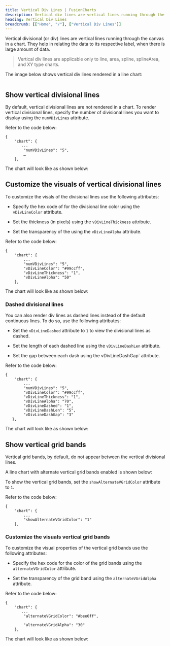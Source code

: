 ```yaml
---
title: Vertical Div Lines | FusionCharts
description: Vertical div lines are vertical lines running through the canvas in a chart. These lines help in relating the data to its respective label
heading: Vertical Div Lines
breadcrumb: [["Home", "/"], ["Vertical Div Lines"]]
---
```


Vertical divisional (or div) lines are vertical lines running through the canvas in a chart. They help in relating the data to its respective label, when there is large amount of data.

> Vertical div lines are applicable only to line, area, spline, splineArea, and XY type charts.

The image below shows vertical div lines rendered in a line chart:

<image>

## Show vertical divisional lines

By default, vertical divisional lines are not rendered in a chart. To render vertical divisional lines, specify the number of divisional lines you want to display using the `numVDivLines` attribute. 

Refer to the code below:

```
{
    "chart": {
       ...
        "numVDivLines": "5",
        …
    },

 ```

The chart will look like as shown below:

<chart>

## Customize the visuals of vertical divisional lines 

To customize the visals of the divisional lines use the following attributes:

* Specify the hex code of for the divisional line color using the `vDivLineColor` attribute.

* Set the thickness (in pixels) using the `vDivLineThickness` attribute.

* Set the transparency of the using the `vDivLineAlpha` attribute.

Refer to the code below:

```
{
    "chart": {
        ...
        "numVDivLines": "5",
        "vDivLineColor": "#99ccff",
        "vDivLineThickness": "1",
        "vDivLineAlpha": "50"    
    },

 ```

The chart will look like as shown below:

<chart>

### Dashed divisional lines

You can also render div lines as dashed lines instead of the default continuous lines. To do so, use the following attributes:

* Set the `vDivLineDashed` attribute to `1` to view the divisional lines as dashed.

* Set the length of each dashed line using the `vDivLineDashLen` attribute.

* Set the gap between each dash using the vDivLineDashGap` attribute.

Refer to the code below:

```
{
    "chart": {
        ...
        "numVDivLines": "5",
        "vDivLineColor": "#99ccff",
        "vDivLineThickness": "1",
        "vDivLineAlpha": "70",
        "vDivLineDashed": "1",
        "vDivLineDashLen": "5",
        "vDivLineDashGap": "3"
   },

 ```

The chart will look like as shown below:

<chart>

## Show vertical grid bands

Vertical grid bands, by default, do not appear between the vertical divisional lines. 

A line chart with alternate vertical grid bands enabled is shown below:

<chart>

To show the vertical grid bands, set the `showAlternateVGridColor` attribute to `1`. 

Refer to the code below:

```
{
    "chart": {
        ...
        "showAlternateVGridColor": "1"  
    },

 ```

### Customize the visuals vertical grid bands

To customize the visual properties of the vertical grid bands use the following attributes:

* Specify the hex code for the color of the grid bands using the `alternateVGridColor` attribute.

* Set the transparency of the grid band using the `alternateVGridAlpha` attribute.

Refer to the code below:

```
{
    "chart": {
       ...
        "alternateVGridColor": "#bee6ff",
       
        "alternateVGridAlpha": "30"       
    },

 ```

The chart will look like as shown below:

<chart>

 

